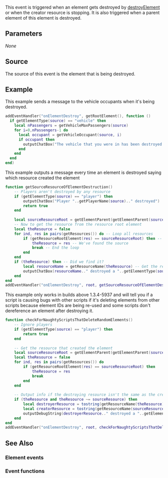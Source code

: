 This event is triggered when an element gets destroyed by [destroyElement](/destroyElement.md "wikilink") or when the creator resource is stopping. It is also triggered when a parent element of this element is destroyed.

Parameters
----------

*None*

Source
------

The source of this event is the element that is being destroyed.

Example
-------

This example sends a message to the vehicle occupants when it's being destroyed.

``` lua
addEventHandler("onElementDestroy", getRootElement(), function ()
  if getElementType(source) == "vehicle" then
    local nPassengers = getVehicleMaxPassengers(source)
    for i=0,nPassengers-1 do
      local occupant = getVehicleOccupant(source, i)
      if occupant then
        outputChatBox("The vehicle that you were in has been destroyed by the script", occupant)
      end
    end
  end
end)
```

This example outputs a message every time an element is destroyed saying which resource created the element

``` lua
function getSourceResourceOfElementDestruction()
    -- Players aren't destroyed by any resource
    if (getElementType(source) == "player") then
        outputChatBox("Player "..getPlayerName(source).." destroyed")
        return true
    end
    
    local sourceResourceRoot = getElementParent(getElementParent(source)) -- Get the resource root element of the element
    -- Now to get the resource from the resource root element
    local theResource = false
    for ind, res in pairs(getResources()) do -- Loop all resources
        if (getResourceRootElement(res) == sourceResourceRoot) then -- Compare each resources root element to what we've got
            theResource = res -- We've found the source
            break -- End the loop
        end
    end
    if (theResource) then -- Did we find it?
        local resourceName = getResourceName(theResource) -- Get the resources name
        outputChatBox(resourceName.." destroyed a "..getElementType(source)) -- Output the resource name along with element type
    end
end
addEventHandler("onElementDestroy", root, getSourceResourceOfElementDestruction) -- All elements
```

This example only works in builds above 1.3.4-5937 and will tell you if a script is causing bugs with other scripts if it's deleting elements from other scripts because element IDs are being re-used and some scripts don't dereference an element after destroying it.

``` lua
function checkForNaughtyScriptsThatDeleteRandomElements()
    -- Ignore players
    if (getElementType(source) == "player") then
        return true
    end
    
    -- Get the resource that created the element
    local sourceResourceRoot = getElementParent(getElementParent(source))
    local theResource = false
    for ind, res in pairs(getResources()) do
        if (getResourceRootElement(res) == sourceResourceRoot) then
            theResource = res
            break
        end
    end
    
    -- Output info if the destroying resource isn't the same as the creator resource
    if (theResource and theResource ~= sourceResource) then
        local destroyerResource = tostring(getResourceName(theResource))
        local creatorResource = tostring(getResourceName(sourceResource))
        outputDebugString(destroyerResource.." destroyed a "..getElementType(source).." made by "..creatorResource)
    end
end
addEventHandler("onElementDestroy", root, checkForNaughtyScriptsThatDeleteRandomElements)
```

See Also
--------

### Element events

### Event functions
